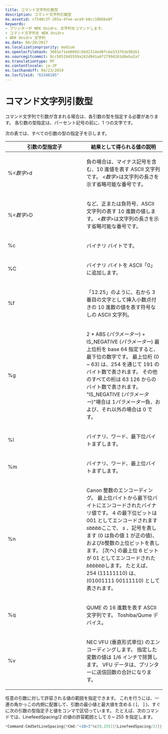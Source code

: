 ```yaml
---
title: コマンド文字列引数型
description: コマンド文字列引数型
ms.assetid: c7540c3f-265a-4fee-aca9-b8cc10b6be8f
keywords:
- プリンターが WDK Unidrv、文字列をコマンドします。
- コマンド文字列を WDK Unidrv
- WDK Unidrv 文字列
ms.date: 04/20/2017
ms.localizationpriority: medium
ms.openlocfilehash: 3601e71eb0892cbbd2314ed0fcbe533763e98261
ms.sourcegitcommit: 0cc5051945559a242d941a6f2799d161d8eba2a7
ms.translationtype: MT
ms.contentlocale: ja-JP
ms.lasthandoff: 04/23/2019
ms.locfileid: "63348105"
---
```

# <a name="command-string-argument-types"></a>コマンド文字列引数型





コマンド文字列で引数が含まれる場合は、各引数の型を指定する必要があります。 各引数の型指定は、パーセント記号の前に、1 つの文字です。

次の表では、すべての引数の型の指定子を示します。

<table>
<colgroup>
<col width="50%" />
<col width="50%" />
</colgroup>
<thead>
<tr class="header">
<th>引数の型指定子</th>
<th>結果として得られる値の説明</th>
</tr>
</thead>
<tbody>
<tr class="odd">
<td><p>%&lt;<em>数字</em>&gt;d</p></td>
<td><p>負の場合は、マイナス記号を含む、10 進値を表す ASCII 文字列です。 <em>&lt;数字&gt;</em>は文字列の長さを示す省略可能な番号です。</p></td>
</tr>
<tr class="even">
<td><p>%&lt;<em>数字</em>&gt;D</p></td>
<td><p>など、正または負符号、ASCII 文字列の表す 10 進数の値します。 <em>&lt;数字&gt;</em>は文字列の長さを示す省略可能な番号です。</p></td>
</tr>
<tr class="odd">
<td><p>%c</p></td>
<td><p>バイナリ バイトです。</p></td>
</tr>
<tr class="even">
<td><p>%C</p></td>
<td><p>バイナリ バイトを ASCII「0」に追加します。</p></td>
</tr>
<tr class="odd">
<td><p>%f</p></td>
<td><p>「12.25」のように、右から 3 番目の文字として挿入小数点付きの 10 進数の値を表す符号なしの ASCII 文字列。</p></td>
</tr>
<tr class="even">
<td><p>%g</p></td>
<td><p>2 * ABS (<em>パラメーター</em>) + IS_NEGATIVE (<em>パラメーター</em>) 最上位桁を base 64 指定すると、最下位の数字です。 最上位桁 (0 ~ 63) は、254 を通じて 191 のバイト数で表されます。 その他のすべての桁は 63 126 からのバイト数で表されます。 "IS_NEGATIVE (<em>パラメーター</em>)"場合は 1<em>パラメーター</em>負、および、それ以外の場合は 0 です。</p></td>
</tr>
<tr class="odd">
<td><p>%l</p></td>
<td><p>バイナリ、ワード、最下位バイトまずします。</p></td>
</tr>
<tr class="even">
<td><p>%m</p></td>
<td><p>バイナリ、ワード、最上位バイトまずします。</p></td>
</tr>
<tr class="odd">
<td><p>%n</p></td>
<td><p>Canon 整数のエンコーディング。 最上位バイトから最下位バイトにエンコードされたバイナリ値です。 4 の最下位ビットは 001 としてエンコードされます<em>sbbbb</em>ここで、 <em>s</em> 、記号を表します (0 は負の値 1 が正の値)、および<em>b</em>整数の上位ビットを表します。 [次へ] の最上位 6 ビットが 01 としてエンコードされた<em>bbbbbb</em>します。 たとえば、254 (11111110) は、(01001111 00111110) として表されます。</p></td>
</tr>
<tr class="even">
<td><p>%q</p></td>
<td><p>QUME の 16 進数を表す ASCII 文字列です。 Toshiba/Qume デバイス。</p></td>
</tr>
<tr class="odd">
<td><p>%v</p></td>
<td><p>NEC VFU (垂直形式単位) のエンコーディングします。 指定した変数の値は 1/6 インチで除算します。 VFU データは、プリンターに送信回数の合計になります。</p></td>
</tr>
</tbody>
</table>

 

任意の引数に対して許容される値の範囲を指定できます。 これを行うには、一連の角かっこの内側に配置して、引数の最小値と最大値を含める ( \[、 \] )、すぐに次の引数の型指定子と値をコンマで区切っています。 たとえば、次のコマンドでは、LinefeedSpacing/2 の値の許容範囲として 0 ~ 255 を指定します。

```cpp
*Command:CmdSetLineSpacing{*Cmd:"<1B>3"%c[0,255]{(LinefeedSpacing/2)}}
```

 

 




